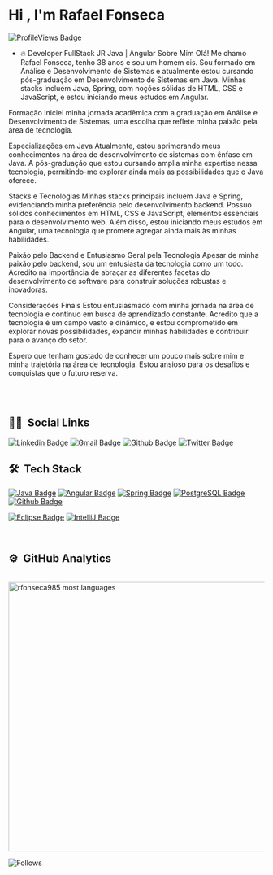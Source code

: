 
<h1 align="left">Hi , I'm Rafael Fonseca</h1>

[![ProfileViews Badge](https://komarev.com/ghpvc/?username=rfonseca985&color=red)](https://github.com/rfonseca985)

- 🔥  Developer FullStack JR Java | Angular
Sobre Mim
Olá! Me chamo Rafael Fonseca, tenho 38 anos e sou um homem cis. Sou formado em Análise e Desenvolvimento de Sistemas e atualmente estou cursando pós-graduação em Desenvolvimento de Sistemas em Java. Minhas stacks incluem Java, Spring, com noções sólidas de HTML, CSS e JavaScript, e estou iniciando meus estudos em Angular.

Formação
Iniciei minha jornada acadêmica com a graduação em Análise e Desenvolvimento de Sistemas, uma escolha que reflete minha paixão pela área de tecnologia.

Especializações em Java
Atualmente, estou aprimorando meus conhecimentos na área de desenvolvimento de sistemas com ênfase em Java. A pós-graduação que estou cursando amplia minha expertise nessa tecnologia, permitindo-me explorar ainda mais as possibilidades que o Java oferece.

Stacks e Tecnologias
Minhas stacks principais incluem Java e Spring, evidenciando minha preferência pelo desenvolvimento backend. Possuo sólidos conhecimentos em HTML, CSS e JavaScript, elementos essenciais para o desenvolvimento web. Além disso, estou iniciando meus estudos em Angular, uma tecnologia que promete agregar ainda mais às minhas habilidades.

Paixão pelo Backend e Entusiasmo Geral pela Tecnologia
Apesar de minha paixão pelo backend, sou um entusiasta da tecnologia como um todo. Acredito na importância de abraçar as diferentes facetas do desenvolvimento de software para construir soluções robustas e inovadoras.

Considerações Finais
Estou entusiasmado com minha jornada na área de tecnologia e continuo em busca de aprendizado constante. Acredito que a tecnologia é um campo vasto e dinâmico, e estou comprometido em explorar novas possibilidades, expandir minhas habilidades e contribuir para o avanço do setor.

Espero que tenham gostado de conhecer um pouco mais sobre mim e minha trajetória na área de tecnologia. Estou ansioso para os desafios e conquistas que o futuro reserva.

<br><br>
## 🧔🏻 &nbsp;Social Links
[![Linkedin Badge](https://img.shields.io/badge/-LinkedIn-blue?style=flat-square&logo=Linkedin&logoColor=white&link=https://www.linkedin.com/in/rfonseca-3a001b180/)](https://www.linkedin.com/in/rfonseca-3a001b180/)
[![Gmail Badge](https://img.shields.io/badge/-Gmail-c14438?style=flat-square&logo=Gmail&logoColor=white&link=mailto:rfonseca985@gmail.com)](mailto:rfonseca985@gmail.com)
[![Github Badge](https://img.shields.io/badge/-Github-000?style=flat-square&logo=Github&logoColor=white&link=https://github.com/rfonseca985)](https://github.com/rfonseca985)
[![Twitter Badge](https://img.shields.io/badge/Twitter-1DA1F2?style=flat-square&logo=twitter&logoColor=white)](https://twitter.com/rfonseca85)


## 🛠 &nbsp;Tech Stack

[![Java Badge](https://img.shields.io/badge/Java-ED8B00?style=flat-square&logo=java&logoColor=white)](https://www.java.com/pt-BR/)
[![Angular Badge](https://img.shields.io/badge/Angular-DD0031?style=flat-square&logo=angular&logoColor=white)](https://angular.io/)
[![Spring Badge](https://img.shields.io/badge/Spring-6DB33F?style=flat-square&logo=spring&logoColor=white)](https://spring.io/)
[![PostgreSQL Badge](https://img.shields.io/badge/PostgreSQL-316192?style=flat-square&logo=postgresql&logoColor=white)](https://www.postgresql.org/)
[![Github Badge](https://img.shields.io/badge/Github-181717?style=flat-square&logo=github&logoColor=white)](https://github.com/)




[![Eclipse Badge](https://img.shields.io/badge/Eclipse-2C2255?style=flat-square&logo=eclipse&logoColor=white)](https://www.eclipse.org/)
[![IntelliJ Badge](https://img.shields.io/badge/IntelliJ-000000?style=flat-square&logo=intellijidea&logoColor=white)](https://www.jetbrains.com/idea/)



<br/>

## ⚙️ &nbsp;GitHub Analytics

<!-- ![snake gif](https://github.com/rfonseca985/rfonseca985/blob/output/github-contribution-grid-snake.svg)
<p align="left"> -->


<br>
<img width="530em" src="https://github-readme-stats.vercel.app/api/top-langs/?username=rfonseca985&layout=compact&theme=vision-friendly-dark" alt="rfonseca985 most languages"/>
</p>

![Follows](https://img.shields.io/github/followers/rfonseca985?label=Followers)



